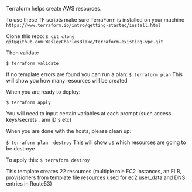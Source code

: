 Terraform helps create AWS resources.

To use these TF scripts make sure TerraForm is installed on your machine
`https://www.terraform.io/intro/getting-started/install.html`

Clone this repo:
`$ git clone git@github.com:WesleyCharlesBlake/terraform-existing-vpc.git`


Then validate

`$ terraform validate`

If no template errors are found you can run a plan:
`$ terraform plan`
This will show you how many resources will be created

When you are ready to deploy:

`$ terraform apply`

You will need to input certain variables at each prompt (such access keys/secrets , ami ID's etc)

When you are done with the hosts, please clean up:

`$ terraform plan -destroy`
This will show us which resources are going to be destroye

To apply this:
`$ terraform destroy`

This template creates 22 resources (multiple role EC2 instances, an ELB, provisioners from template file resources used for ec2 user_data and DNS entries in Route53)
